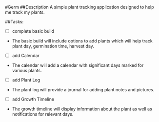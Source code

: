 #Germ
##Description
A simple plant tracking application designed to help me track my plants.

##Tasks:
-[ ] complete basic build
 - The basic build will include options to add plants which will help track plant day, germination time, harvest day.
-[ ] add Calendar
 - The calendar will add a calendar with significant days marked for various plants.
-[ ] add Plant Log
 - The plant log will provide a journal for adding plant notes and pictures.
-[ ] add Growth Timeline
 - The growth timeline will display information about the plant as well as notifications for relevant days.
